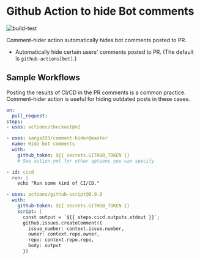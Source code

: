 # Github Action to hide Bot comments

![build-test](https://github.com/kanga333/comment-hider/workflows/build-test/badge.svg)

Comment-hider action automatically hides bot comments posted to PR.

- Automatically hide certain users' comments posted to PR. (The default is `github-actions[bot]`.)

## Sample Workflows

Posting the results of CI/CD in the PR comments is a common practice. Comment-hider action is useful for hiding outdated posts in these cases.

```yaml
on:
  pull_request:
steps:
- uses: actions/checkout@v2

- uses: kanga333/comment-hider@master
  name: Hide bot comments
  with:
    github_token: ${{ secrets.GITHUB_TOKEN }}
    # See action.yml for other options you can specify

- id: cicd
  run: |
    echo "Run some kind of CI/CD."

- uses: actions/github-script@0.9.0
  with:
    github-token: ${{ secrets.GITHUB_TOKEN }}
    script: |
      const output = `${{ steps.cicd.outputs.stdout }}`;
      github.issues.createComment({
        issue_number: context.issue.number,
        owner: context.repo.owner,
        repo: context.repo.repo,
        body: output
      })
```
